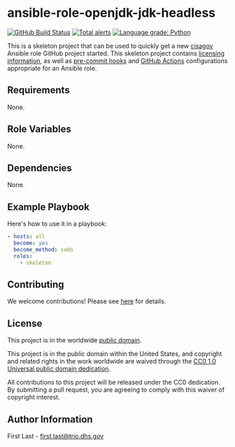 # ansible-role-openjdk-jdk-headless #

[![GitHub Build Status](https://github.com/cisagov/ansible-role-openjdk-jdk-headless/workflows/build/badge.svg)](https://github.com/cisagov/ansible-role-openjdk-jdk-headless/actions)
[![Total alerts](https://img.shields.io/lgtm/alerts/g/cisagov/ansible-role-openjdk-jdk-headless.svg?logo=lgtm&logoWidth=18)](https://lgtm.com/projects/g/cisagov/ansible-role-openjdk-jdk-headless/alerts/)
[![Language grade: Python](https://img.shields.io/lgtm/grade/python/g/cisagov/ansible-role-openjdk-jdk-headless.svg?logo=lgtm&logoWidth=18)](https://lgtm.com/projects/g/cisagov/ansible-role-openjdk-jdk-headless/context:python)

This is a skeleton project that can be used to quickly get a new
[cisagov](https://github.com/cisagov) Ansible role GitHub project
started.  This skeleton project contains
[licensing information](LICENSE), as well as
[pre-commit hooks](https://pre-commit.com) and
[GitHub Actions](https://github.com/features/actions) configurations
appropriate for an Ansible role.

## Requirements ##

None.

## Role Variables ##

None.

## Dependencies ##

None.

## Example Playbook ##

Here's how to use it in a playbook:

```yaml
- hosts: all
  become: yes
  become_method: sudo
  roles:
    - skeleton
```

## Contributing ##

We welcome contributions!  Please see [here](CONTRIBUTING.md) for
details.

## License ##

This project is in the worldwide [public domain](LICENSE).

This project is in the public domain within the United States, and
copyright and related rights in the work worldwide are waived through
the [CC0 1.0 Universal public domain
dedication](https://creativecommons.org/publicdomain/zero/1.0/).

All contributions to this project will be released under the CC0
dedication. By submitting a pull request, you are agreeing to comply
with this waiver of copyright interest.

## Author Information ##

First Last - <first.last@trio.dhs.gov>
